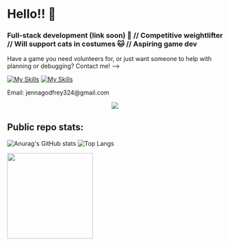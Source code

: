 # Hello!! 👋

### Full-stack development (link soon) 💖 // Competitive weightlifter // Will support cats in costumes 🐱 // Aspiring game dev
Have a game you need volunteers for, or just want someone to help with planning or debugging?
Contact me! --> 

[![My Skills](https://skillicons.dev/icons?i=linkedin&theme=dark)](https://www.linkedin.com/in/jenna-godfrey-6ba51b107/)
[![My Skills](https://skillicons.dev/icons?i=discord&theme=dark)](https://discord.com/)
<p>
  Email: jennagodfrey324@gmail.com
</p>
<p>
  
</p>


<p align="center">
  <a href="https://skillicons.dev">
    <img src="https://skillicons.dev/icons?i=css,express,flask,github,html,js,nodejs,postgres,postman,py,react,redux,sqlite,sequelize,vscode&theme=dark" />
  </a>
</p>


## Public repo stats:
![Anurag's GitHub stats](https://github-readme-stats.vercel.app/api?username=jgodfrey324&show_icons=true&theme=transparent&hide=issues,contribs)
![Top Langs](https://github-readme-stats.vercel.app/api/top-langs/?username=jgodfrey324&layout=compact)


<img src="https://github.com/jgodfrey324/jgodfrey324/assets/122331146/75852206-0e95-4927-8e03-62226857cf83" data-canonical-src="https://images.squarespace-cdn.com/content/v1/5b084a54e2ccd1cea0a8c4d7/1635199369262-JINNUKJZ98ZNXL18BEBP/Pusheen-Dance-BC.GIF?format=1500w" width="200" height="200" />

<!--
**jgodfrey324/jgodfrey324** is a ✨ _special_ ✨ repository because its `README.md` (this file) appears on your GitHub profile.

Here are some ideas to get you started:

- 🔭 I’m currently working on ...
- 🌱 I’m currently learning ...
- 👯 I’m looking to collaborate on ...
- 🤔 I’m looking for help with ...
- 💬 Ask me about ...
- 📫 How to reach me: ...
- 😄 Pronouns: ...
- ⚡ Fun fact: ...
-->
